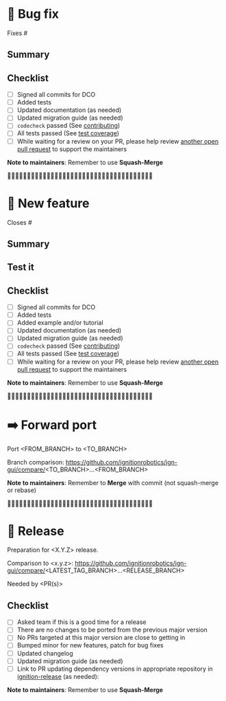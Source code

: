 <!-- 
Please remove the appropriate section.
For example, if this is a new feature, remove all sections except for the "New feature" section

If this is your first time opening a PR, be sure to check the contribution guide:
https://ignitionrobotics.org/docs/all/contributing
-->

# 🦟 Bug fix

Fixes #<NUMBER>

## Summary
<!-- Describe your fix, including an explanation of how to reproduce the bug
before and after the PR.-->

## Checklist
- [ ] Signed all commits for DCO
- [ ] Added tests
- [ ] Updated documentation (as needed)
- [ ] Updated migration guide (as needed)
- [ ] `codecheck` passed (See [contributing](https://ignitionrobotics.org/docs/all/contributing#contributing-code))
- [ ] All tests passed (See [test coverage](https://ignitionrobotics.org/docs/all/contributing#test-coverage))
- [ ] While waiting for a review on your PR, please help review [another open pull request](https://github.com/pulls?q=is%3Aopen+is%3Apr+user%3Aignitionrobotics+repo%3Aosrf%2Fsdformat+archived%3Afalse+) to support the maintainers

**Note to maintainers**: Remember to use **Squash-Merge**

🔸🔸🔸🔸🔸🔸🔸🔸🔸🔸🔸🔸🔸🔸🔸🔸🔸🔸🔸🔸🔸🔸🔸🔸🔸🔸🔸🔸🔸🔸🔸🔸🔸🔸🔸🔸🔸

# 🎉 New feature

Closes #<NUMBER>

## Summary
<!--Explain changes made, the expected behavior, and provide any other additional
context (e.g., screenshots, gifs) if appropriate.-->

## Test it
<!--Explain how reviewers can test this new feature manually.-->

## Checklist
- [ ] Signed all commits for DCO
- [ ] Added tests
- [ ] Added example and/or tutorial
- [ ] Updated documentation (as needed)
- [ ] Updated migration guide (as needed)
- [ ] `codecheck` passed (See [contributing](https://ignitionrobotics.org/docs/all/contributing#contributing-code))
- [ ] All tests passed (See [test coverage](https://ignitionrobotics.org/docs/all/contributing#test-coverage))
- [ ] While waiting for a review on your PR, please help review [another open pull request](https://github.com/pulls?q=is%3Aopen+is%3Apr+user%3Aignitionrobotics+repo%3Aosrf%2Fsdformat+archived%3Afalse+) to support the maintainers

**Note to maintainers**: Remember to use **Squash-Merge**

🔸🔸🔸🔸🔸🔸🔸🔸🔸🔸🔸🔸🔸🔸🔸🔸🔸🔸🔸🔸🔸🔸🔸🔸🔸🔸🔸🔸🔸🔸🔸🔸🔸🔸🔸🔸🔸

# ➡️ Forward port

Port <FROM_BRANCH> to <TO_BRANCH>

Branch comparison: https://github.com/ignitionrobotics/ign-gui/compare/<TO_BRANCH>...<FROM_BRANCH>

**Note to maintainers**: Remember to **Merge** with commit (not squash-merge or rebase)

🔸🔸🔸🔸🔸🔸🔸🔸🔸🔸🔸🔸🔸🔸🔸🔸🔸🔸🔸🔸🔸🔸🔸🔸🔸🔸🔸🔸🔸🔸🔸🔸🔸🔸🔸🔸🔸

<!-- For maintainers only -->

# 🎈 Release

Preparation for <X.Y.Z> release.

Comparison to <x.y.z>: https://github.com/ignitionrobotics/ign-gui/compare/<LATEST_TAG_BRANCH>...<RELEASE_BRANCH>

<!-- Add links to PRs that require this release (if needed) -->
Needed by <PR(s)>

## Checklist
- [ ] Asked team if this is a good time for a release
- [ ] There are no changes to be ported from the previous major version
- [ ] No PRs targeted at this major version are close to getting in
- [ ] Bumped minor for new features, patch for bug fixes
- [ ] Updated changelog
- [ ] Updated migration guide (as needed)
- [ ] Link to PR updating dependency versions in appropriate repository in [ignition-release](https://github.com/ignition-release) (as needed): <LINK>

<!-- Please refer to http://github.com/docs/release.md#triggering-a-release for more information -->

**Note to maintainers**: Remember to use **Squash-Merge**

